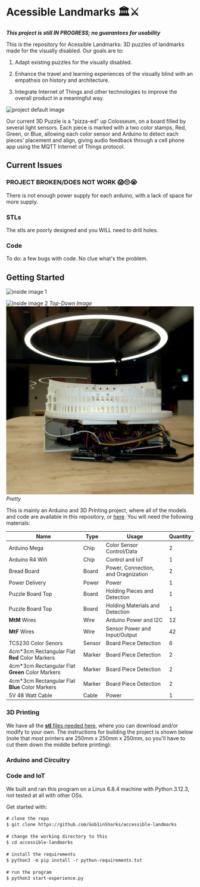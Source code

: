 # Acessible Landmarks 🏛️⚔️

***This project is still IN PROGRESS; no guarantees for usability***

This is the repository for Acessible Landmarks: 3D puzzles of landmarks made for the visually disabled. Our goals are to:

1. Adapt existing puzzles for the visually disabled.

2. Enhance the travel and learning experiences of the visually blind with an empathsis on history and architecture. 

3. Integrate Internet of Things and other technologies to improve the overall product in a meaningful way.

![project default image]()

Our current 3D Puzzle is a "pizza-ed" up Colosseum, on a board filled by several light sensors. Each piece is marked with a two color stamps, Red, Green, or Blue, allowing each color sensor and Arduino to detect each pieces’ placement and align, giving audio feedback through a cell phone app using the MQTT Internet of Things protocol.

## Current Issues

### PROJECT BROKEN/DOES NOT WORK 😱😔😭

There is not enough power supply for each arduino, with a lack of space for more supply.

### STLs

The stls are poorly designed and you WILL need to drill holes.

### Code

To do: a few bugs with code. No clue what's the problem.

## Getting Started

![inside image 1]()

![inside image 2]()
*Top-Down Image*
![outside image 1](https://github.com/Gob1inSharks/accessible-landmarks/blob/main/assets/img/colo.jpg)
*Pretty*

This is mainly an Arduino and 3D Printing project, where all of the models and code are available in this repository, or [here](). You will need the following materials:

|Name            |Type            |Usage          |Quantity               |
|----------------|----------------|---------------|-------------------|
|Arduino Mega    |Chip           |Color Sensor Control/Data|2|
|Arduino R4 Wifi |Chip           |Control and IoT|1|
|Bread Board|Board |Power, Connection, and Oragnization|2|
|Power Delivery|Power|Power|1|
|Puzzle Board Top|Board|Holding Pieces and Detection|1|
|Puzzle Board Top|Board|Holding Materials and Detection|1|
|**MtM** Wires|Wire|Arduino Power and I2C|12|
|**MtF** Wires|Wire|Sensor Power and Input/Output|42|
|TCS230 Color Senors|Sensor|Board Piece Detection| 6|
|4cm*3cm Rectangular Flat **Red** Color Markers|Marker|Board Piece Detection|2|
|4cm*3cm Rectangular Flat **Green** Color Markers|Marker|Board Piece Detection|2|
|4cm*3cm Rectangular Flat **Blue** Color Markers|Marker|Board Piece Detection|2|
|5V 48 Watt Cable|Cable|Power|1|

### 3D Printing

We have all the [**stl** files needed here](https://github.com/Gob1inSharks/accessible-landmarks/tree/main/stl), where you can download and/or modify to your own. The instructions for building the project is shown below (note that most printers are 250mm x 250mm x 250mm, so you'll have to cut them down the middle before printing):

### Arduino and Circuitry

### Code and IoT

We built and ran this program on a Linux 6.8.4 machine with Python 3.12.3, not tested at all with other OSs.

Get started with:

```
# clone the repo
$ git clone https://github.com/Gob1inSharks/accessible-landmarks

# change the working directory to this
$ cd accessible-landmarks

# install the requirements
$ python3 -m pip install -r python-requirements.txt

# run the program
$ python3 start-experience.py
```